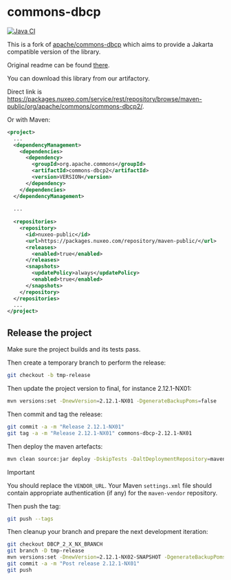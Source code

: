 <!---
 Licensed to the Apache Software Foundation (ASF) under one or more
 contributor license agreements.  See the NOTICE file distributed with
 this work for additional information regarding copyright ownership.
 The ASF licenses this file to You under the Apache License, Version 2.0
 (the "License"); you may not use this file except in compliance with
 the License.  You may obtain a copy of the License at

      http://www.apache.org/licenses/LICENSE-2.0

 Unless required by applicable law or agreed to in writing, software
 distributed under the License is distributed on an "AS IS" BASIS,
 WITHOUT WARRANTIES OR CONDITIONS OF ANY KIND, either express or implied.
 See the License for the specific language governing permissions and
 limitations under the License.
-->
commons-dbcp
============

[![Java CI](https://github.com/nuxeo/commons-dbcp/actions/workflows/maven.yml/badge.svg)](https://github.com/nuxeo/commons-dbcp/actions/workflows/maven.yml)

This is a fork of [apache/commons-dbcp](https://github.com/apache/commons-dbcp) which aims to provide a Jakarta compatible version of the library.

Original readme can be found [there](README-orig.md).

You can download this library from our artifactory.

Direct link is https://packages.nuxeo.com/service/rest/repository/browse/maven-public/org/apache/commons/commons-dbcp2/.

Or with Maven:

```xml
<project>
  ...
  <dependencyManagement>
    <dependencies>
      <dependency>
        <groupId>org.apache.commons</groupId>
        <artifactId>commons-dbcp2</artifactId>
        <version>VERSION</version>
      </dependency>
    </dependencies>
  </dependencyManagement>
  
  ...
  
  <repositories>
    <repository>
      <id>nuxeo-public</id>
      <url>https://packages.nuxeo.com/repository/maven-public/</url>
      <releases>
        <enabled>true</enabled>
      </releases>
      <snapshots>
        <updatePolicy>always</updatePolicy>
        <enabled>true</enabled>
      </snapshots>
    </repository>
  </repositories>
  ...
</project>
```

## Release the project

Make sure the project builds and its tests pass.

Then create a temporary branch to perform the release:

```bash
git checkout -b tmp-release
```

Then update the project version to final, for instance 2.12.1-NX01:

```bash
mvn versions:set -DnewVersion=2.12.1-NX01 -DgenerateBackupPoms=false
```

Then commit and tag the release:

```bash
git commit -a -m "Release 2.12.1-NX01"
git tag -a -m "Release 2.12.1-NX01" commons-dbcp-2.12.1-NX01
```

Then deploy the maven artefacts:

```bash
mvn clean source:jar deploy -DskipTests -DaltDeploymentRepository=maven-vendor::default::VENDOR_URL
```

> [!IMPORTANT]
> You should replace the `VENDOR_URL`.
> Your Maven `settings.xml` file should contain appropriate authentication (if any) for the `maven-vendor` repository.

Then push the tag:

```bash
git push --tags
```

Then cleanup your branch and prepare the next development iteration:

```bash
git checkout DBCP_2_X_NX_BRANCH
git branch -D tmp-release
mvn versions:set -DnewVersion=2.12.1-NX02-SNAPSHOT -DgenerateBackupPoms=false
git commit -a -m "Post release 2.12.1-NX01"
git push
```
